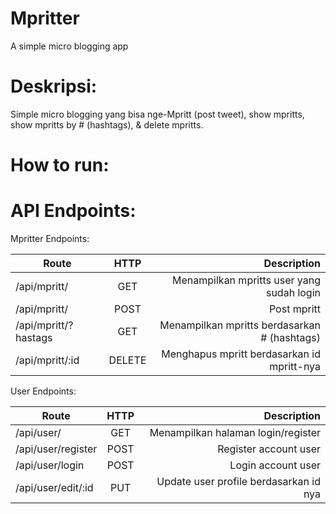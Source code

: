 # Mpritter
A simple micro blogging app

# Deskripsi:
Simple micro blogging yang bisa nge-Mpritt (post tweet), show mpritts, show mpritts by # (hashtags), & delete mpritts.

# How to run:


# API Endpoints:
Mpritter Endpoints:

| Route | HTTP | Description |
| ----- |:----:| -----------:|
|/api/mpritt/|GET|Menampilkan mpritts user yang sudah login|
|/api/mpritt/|POST|Post mpritt|
|/api/mpritt/?hastags|GET|Menampilkan mpritts berdasarkan # (hashtags)|
|/api/mpritt/:id|DELETE|Menghapus mpritt berdasarkan id mpritt-nya|


User Endpoints:

| Route | HTTP | Description |
| ----- |:----:| -----------:|
|/api/user/|GET|Menampilkan halaman login/register|
|/api/user/register|POST|Register account user|
|/api/user/login|POST|Login account user|
|/api/user/edit/:id|PUT|Update user profile berdasarkan id nya|

